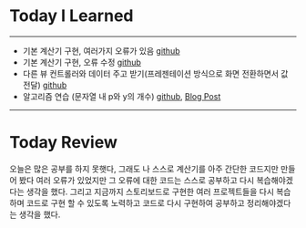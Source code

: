 # Today I Learned

---

- 기본 계산기 구현, 여러가지 오류가 있음 [github](https://github.com/VincentGeranium/Swift-Study/tree/master/Calculator-basic)
- 기본 계산기 구현, 오류 수정 [github](https://github.com/VincentGeranium/Swift-Example/tree/master/SimpleCalculator)
- 다른 뷰 컨트롤러와 데이터 주고 받기(프레젠테이션 방식으로 화면 전환하면서 값 전달) [github](https://github.com/VincentGeranium/Swift-Example/tree/master/SubmitValue)
- 알고리즘 연습 (문자열 내 p와 y의 개수) [github](https://github.com/VincentGeranium/Algorithm-Study/tree/master/Algorithm-Practice/190419-Algorithm-Practice.playground), [Blog Post](https://vincentgeranium.github.io/algorithm/2019/04/19/Algorithm-Practice.html)

---

# Today Review

오늘은 많은 공부를 하지 못햇다, 그래도 나 스스로 계산기를 아주 간단한 코드지만 만들어 봤다
여러 오류가 있었지만 그 오류에 대한 코드는 스스로 공부하고 다시 복습해야겠다는 생각을 했다.
그리고 지금까지 스토리보드로 구현한 여러 프로젝트들을 다시 복습하며 코드로 구현 할 수 있도록 노력하고
코드로 다시 구현하여 공부하고 정리해야겠다는 생각을 했다.